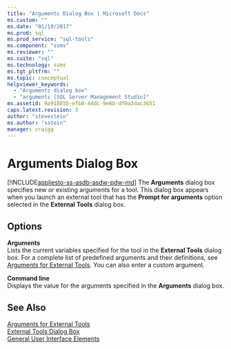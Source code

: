 ```yaml
---
title: "Arguments Dialog Box | Microsoft Docs"
ms.custom: ""
ms.date: "01/19/2017"
ms.prod: sql
ms.prod_service: "sql-tools"
ms.component: "ssms"
ms.reviewer: ""
ms.suite: "sql"
ms.technology: ssms
ms.tgt_pltfrm: ""
ms.topic: conceptual
helpviewer_keywords: 
  - "Arguments dialog box"
  - "arguments [SQL Server Management Studio]"
ms.assetid: 9a918855-efb8-44dc-9e6b-df0a2dac3651
caps.latest.revision: 3
author: "stevestein"
ms.author: "sstein"
manager: craigg
---
```

# Arguments Dialog Box
[!INCLUDE[appliesto-ss-asdb-asdw-pdw-md](../includes/appliesto-ss-asdb-asdw-pdw-md.md)]
The **Arguments** dialog box specifies new or existing arguments for a tool. This dialog box appears when you launch an external tool that has the **Prompt for arguments** option selected in the **External Tools** dialog box.  
  
## Options  
**Arguments**  
Lists the current variables specified for the tool in the **External Tools** dialog box. For a complete list of predefined arguments and their definitions, see [Arguments for External Tools](../ssms/use-of-sql-server-features-and-capabilities-wwi-oltp.md). You can also enter a custom argument.  
  
**Command line**  
Displays the value for the arguments specified in the **Arguments** dialog box.  
  
## See Also  
[Arguments for External Tools](../ssms/use-of-sql-server-features-and-capabilities-wwi-oltp.md)  
[External Tools Dialog Box](../ssms/external-tools-dialog-box.md)  
[General User Interface Elements](../ssms/general-user-interface-elements.md)  
  
